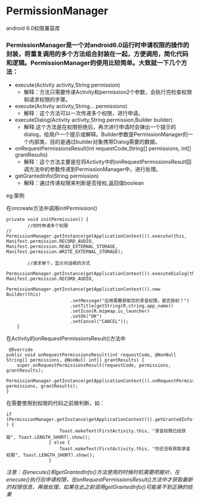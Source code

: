 # PermissionManager
android 6.0权限兼容库

### PermissionManager是一个对android6.0运行时申请权限的操作的封装，将重复调用的多个方法组合封装在一起，方便调用，简化代码和逻辑。PermissionManager的使用比较简单。大致就一下几个方法：

- execute(Activity activity,String permission)
    - 解释：方法只需要传递Activity和permission2个参数，会执行完检查权限和请求权限的步骤。
- execute(Activity activity,String... permissions)
    - 解释：这个方法可以一次传递多个权限，进行申请。
- executeDialog(Activity activity,String permission,Builder builder)
    - 解释:这个方法是在权限拒绝后，再次进行申请时会弹出一个提示的dialog，给用户一个提示或解释。Builder参数是PermissionManager的一个内部类，目的是通过builder对象携带Dialog需要的数据。
- onRequestPermissionsResult(int requestCode,String[] permissions, int[] grantResults)
    - 解释：这个方法主要是在将Activity中的onRequestPermissionsResult回调方法中的参数传递到PermissionManager中，进行处理。
- getGrantedInfo(String permission)
    - 解释：通过传递权限来判断是否授权,返回值boolean


eg:案例

在oncreate方法中调用initPermission()
```
private void initPermission() {
        //同时申请多个权限
//        PermissionManager.getInstance(getApplicationContext()).execute(this, Manifest.permission.RECORD_AUDIO, Manifest.permission.READ_EXTERNAL_STORAGE, Manifest.permission.WRITE_EXTERNAL_STORAGE);

        //请求单个，显示对话框的方式
        PermissionManager.getInstance(getApplicationContext()).executeDialog(this, Manifest.permission.RECORD_AUDIO,
                PermissionManager.getInstance(getApplicationContext()).new Builder(this)
                        .setMessage("应用需要获取您的录音权限，是否授权？")
                        .setTitle(getString(R.string.app_name))
                        .setIcon(R.mipmap.ic_launcher)
                        .setOk("OK")
                        .setCancel("CANCEL"));
    }
```

在Activity的onRequestPermissionsResult()方法中
```
 @Override
public void onRequestPermissionsResult(int requestCode, @NonNull String[] permissions, @NonNull int[] grantResults) {
    super.onRequestPermissionsResult(requestCode, permissions, grantResults);
    PermissionManager.getInstance(getApplicationContext()).onRequestPermissionsResult(requestCode, permissions, grantResults);
}
```

在需要使用到权限的代码之前做判断，如：

```
if (PermissionManager.getInstance(getApplicationContext()).getGrantedInfo(Manifest.permission.RECORD_AUDIO) ) {
                    Toast.makeText(FirstActivity.this, "录音权限已经获取", Toast.LENGTH_SHORT).show();
                } else {
                    Toast.makeText(FirstActivity.this, "你还没有获取录音权限", Toast.LENGTH_SHORT).show();
                }
```

*注意：在enecute()和getGrantedInfo()方法使用的时候时机需要把握对，在enecute()执行后申请权限，在onRequestPermissionsResult()方法中才获取最新的权限信息，再做处理。如果在此之前调用getGrantedInfo()可能拿不到正确的结果*
